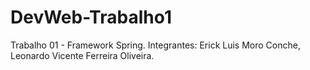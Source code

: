 # DevWeb-Trabalho1
Trabalho 01 - Framework Spring.
Integrantes: Erick Luis Moro Conche, Leonardo Vicente Ferreira Oliveira.

